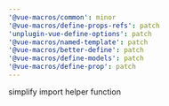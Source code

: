 ```yaml
---
'@vue-macros/common': minor
'@vue-macros/define-props-refs': patch
'unplugin-vue-define-options': patch
'@vue-macros/named-template': patch
'@vue-macros/better-define': patch
'@vue-macros/define-models': patch
'@vue-macros/define-prop': patch
---
```


simplify import helper function
